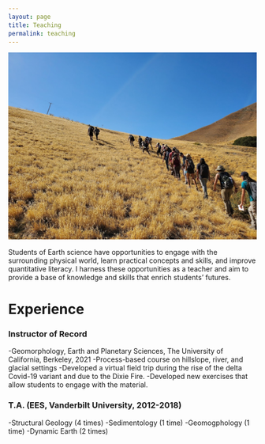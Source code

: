 ```yaml
---
layout: page
title: Teaching
permalink: teaching
---
```

![](ClassPhoto.jpg)

Students of Earth science have opportunities to engage with the surrounding physical world, learn practical concepts and skills, and improve quantitative literacy. I harness these opportunities as a teacher and aim to provide a base of knowledge and skills that enrich students’ futures.

# Experience

### Instructor of Record
-Geomorphology, Earth and Planetary Sciences, The University of California, Berkeley, 2021
  -Process-based course on hillslope, river, and glacial settings
  -Developed a virtual field trip during the rise of the delta Covid-19 variant and due to the Dixie Fire.
  -Developed new exercises that allow students to engage with the material.

### T.A. (EES, Vanderbilt University, 2012-2018)
-Structural Geology (4 times)
-Sedimentology (1 time)
-Geomogphology (1 time)
-Dynamic Earth (2 times)
